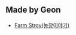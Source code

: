 ## Made by Geon

- [Farm Stroy(농장이야기)](https://github.com/xcb00/License/blob/main/License%20Folder/FarmStory.md)
